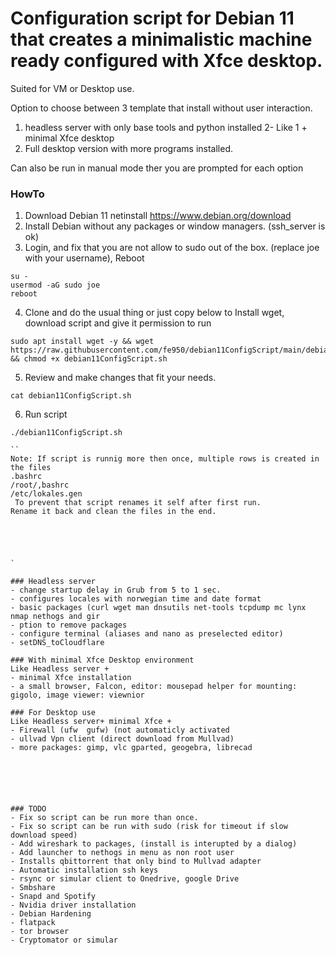 #  Configuration script for Debian 11 that creates a minimalistic machine ready configured with Xfce desktop.
Suited for VM or Desktop use.

Option to choose between 3 template that install without user interaction.

1. headless server with only base tools and python installed
2- Like 1 + minimal Xfce desktop 
3. Full desktop version with more programs installed.

Can also be run in manual mode ther you are prompted for each option 



### HowTo
 1. Download Debian 11 netinstall https://www.debian.org/download 
 2. Install Debian without any packages or window managers. (ssh_server is ok)
 3. Login, and fix that you are not allow to sudo out of the box. (replace joe with your username), Reboot
```
su -
usermod -aG sudo joe
reboot
```

4. Clone and do the usual thing or just copy below to Install wget, download script and give it permission to run
 ```
sudo apt install wget -y && wget https://raw.githubusercontent.com/fe950/debian11ConfigScript/main/debian11ConfigScript.sh && chmod +x debian11ConfigScript.sh
```
5. Review and make changes that fit your needs.
```
cat debian11ConfigScript.sh
```
6. Run script
```
./debian11ConfigScript.sh

``
Note: If script is runnig more then once, multiple rows is created in the files 
.bashrc
/root/,bashrc
/etc/lokales.gen
 To prevent that script renames it self after first run.
Rename it back and clean the files in the end.





`

### Headless server
- change startup delay in Grub from 5 to 1 sec.
- configures locales with norwegian time and date format
- basic packages (curl wget man dnsutils net-tools tcpdump mc lynx nmap nethogs and gir
- ption to remove packages
- configure terminal (aliases and nano as preselected editor)
- setDNS_toCloudflare

### With minimal Xfce Desktop environment
Like Headless server +
- minimal Xfce installation
- a small browser, Falcon, editor: mousepad helper for mounting: gigolo, image viewer: viewnior

### For Desktop use
Like Headless server+ minimal Xfce +
- Firewall (ufw  gufw) (not automaticly activated
- ullvad Vpn client (direct download from Mullvad)
- more packages: gimp, vlc gparted, geogebra, librecad






### TODO
- Fix so script can be run more than once. 
- Fix so script can be run with sudo (risk for timeout if slow download speed)
- Add wireshark to packages, (install is interupted by a dialog)
- Add launcher to nethogs in menu as non root user
- Installs qbittorrent that only bind to Mullvad adapter
- Automatic installation ssh keys
- rsync or simular client to Onedrive, google Drive
- Smbshare
- Snapd and Spotify
- Nvidia driver installation
- Debian Hardening
- flatpack
- tor browser
- Cryptomator or simular
